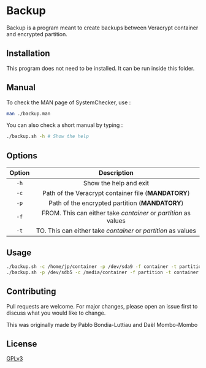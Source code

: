 # Backup

Backup is a program meant to create backups between Veracrypt container and encrypted partition.

## Installation

This program does not need to be installed. It can be run inside this folder.

## Manual
To check the MAN page of SystemChecker, use :
```bash
man ./backup.man
```
You can also check a short manual by typing :
```bash
./backup.sh -h # Show the help
```

## Options
| Option        | Description           |
| :-------------: |:-------------:|
| `-h`      | Show the help and exit |
|`-c`|Path of the Veracrypt container file (**MANDATORY**)|
|`-p`|Path of the encrypted partition (**MANDATORY**)|
|`-f`|FROM. This can either take _container_ or _partition_ as values|
|`-t`|TO. This can either take _container_ or _partition_ as values|



## Usage

```bash
./backup.sh -c /home/jp/container -p /dev/sda9 -f container -t partition #Copy the contents of the Veracrypt container located in /home/jp/container into the encrypted /dev/sda9 partition.
./backup.sh -p /dev/sdb5 -c /media/container -f partition -t container #Copy the contents of the partition /dev/sdb5 and put it inside the Veracrypt container located in /media/container
```

## Contributing
Pull requests are welcome. For major changes, please open an issue first to discuss what you would like to change.

This was originally made by Pablo Bondia-Luttiau and Daël Mombo-Mombo

## License
[GPLv3](https://choosealicense.com/licenses/gpl-3.0/)
